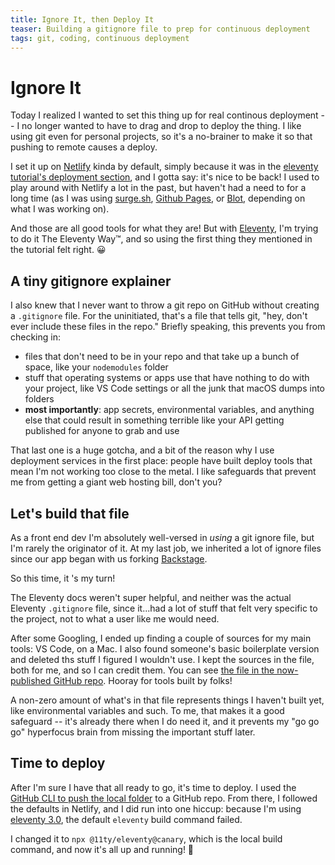 ```yaml
---
title: Ignore It, then Deploy It
teaser: Building a gitignore file to prep for continuous deployment
tags: git, coding, continuous deployment
---
```


# Ignore It

Today I realized I wanted to set this thing up for real continous deployment -- I no longer wanted to have to drag and drop to deploy the thing. I like using git even for personal projects, so it's a no-brainer to make it so that pushing to remote causes a deploy.

I set it up on [Netlify][netlify] kinda by default, simply because it was in the [eleventy tutorial's deployment section][eleventy-tut], and I gotta say: it's nice to be back! I used to play around with Netlify a lot in the past, but haven't had a need to for a long time (as I was using [surge.sh](https://surge.sh/), [Github Pages][pages], or [Blot][blot], depending on what I was working on).

And those are all good tools for what they are! But with [Eleventy][eleventy], I'm trying to do it The Eleventy Way™️, and so using the first thing they mentioned in the tutorial felt right. 😀

## A tiny gitignore explainer

I also knew that I never want to throw a git repo on GitHub without creating a `.gitignore` file. For the uninitiated, that's a file that tells git, "hey, don't ever include these files in the repo." Briefly speaking, this prevents you from checking in:

- files that don't need to be in your repo and that take up a bunch of space, like your `nodemodules` folder
- stuff that operating systems or apps use that have nothing to do with your project, like VS Code settings or all the junk that macOS dumps into folders
- **most importantly**: app secrets, environmental variables, and anything else that could result in something terrible like your API getting published for anyone to grab and use

That last one is a huge gotcha, and a bit of the reason why I use deployment services in the first place: people have built deploy tools that mean I'm not working too close to the metal. I like safeguards that prevent me from getting a giant web hosting bill, don't you?

## Let's build that file

As a front end dev I'm absolutely well-versed in _using_ a git ignore file, but I'm rarely the originator of it. At my last job, we inherited a lot of ignore files since our app began with us forking [Backstage][backstage].

So this time, it 's my turn!

The Eleventy docs weren't super helpful, and neither was the actual Eleventy `.gitignore` file, since it...had a lot of stuff that felt very specific to the project, not to what a user like me would need.

After some Googling, I ended up finding a couple of sources for my main tools: VS Code, on a Mac. I also found someone's basic boilerplate version and deleted ths stuff I figured I wouldn't use. I kept the sources in the file, both for me, and so I can credit them. You can see [the file in the now-published GitHub repo][gh repo]. Hooray for tools built by folks!

A non-zero amount of what's in that file represents things I haven't built yet, like environmental variables and such. To me, that makes it a good safeguard -- it's already there when I do need it, and it prevents my "go go go" hyperfocus brain from missing the important stuff later.

## Time to deploy

After I'm sure I have that all ready to go, it's time to deploy. I used the [GitHub CLI to push the local folder][gh-cli] to a GitHub repo. From there, I followed the defaults in Netlify, and I did run into one hiccup: because I'm using [eleventy 3.0][11ty3], the default `eleventy` build command failed.

I changed it to `npx @11ty/eleventy@canary`, which is the local build command,
and now it's all up and running! 🥳

[netlify]: https://www.netlify.com/
[eleventy]: https://www.11ty.dev/
[eleventy-tut]: https://www.11ty.dev/docs/deployment/
[pages]: https://pages.github.com/
[blot]: https://blot.im/
[backstage]: https://github.com/backstage/backstage
[gh repo]: https://github.com/jwithington/jwithyleventy/blob/main/.gitignore
[deploy]: https://docs.netlify.com/site-deploys/create-deploys/#deploy-with-git
[gh-cli]: https://docs.github.com/en/migrations/importing-source-code/using-the-command-line-to-import-source-code/adding-locally-hosted-code-to-github#importing-a-git-repository-with-the-command-line
[11ty3]: https://www.11ty.dev/blog/canary-eleventy-v3/
